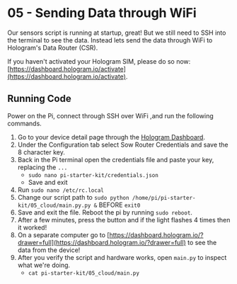 # 05 - Sending Data through WiFi

Our sensors script is running at startup, great! But we still need to SSH into the terminal to see the data. Instead lets send the data through WiFi to Hologram's Data Router (CSR).

If you haven't activated your Hologram SIM, please do so now: [https://dashboard.hologram.io/activate](https://dashboard.hologram.io/activate).

## Running Code

Power on the Pi, connect through SSH over WiFi ,and run the following commands.

1. Go to your device detail page through the [Hologram Dashboard](https://dashboard.hologram.io/).
2. Under the Configuration tab select Sow Router Credentials and save the 8 character key.
3. Back in the Pi terminal open the credentials file and paste your key, replacing the `...`
    - `sudo nano pi-starter-kit/credentials.json`
    - Save and exit
4. Run `sudo nano /etc/rc.local`
5. Change our script path to `sudo python /home/pi/pi-starter-kit/05_cloud/main.py.py &` BEFORE `exit0`
6. Save and exit the file. Reboot the pi by running `sudo reboot`.
4. After a few minutes, press the button and if the light flashes 4 times then it worked!
7. On a separate computer go to [https://dashboard.hologram.io/?drawer=full](https://dashboard.hologram.io/?drawer=full) to see the data from the device!
8. After you verify the script and hardware works, open `main.py` to inspect what we're doing.
    - `cat pi-starter-kit/05_cloud/main.py`

